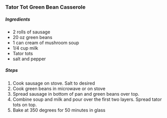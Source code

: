 ### Tator Tot Green Bean Casserole

##### Ingredients
- 2 rolls of sausage
- 20 oz green beans
- 1 can cream of mushroom soup
- 1/4 cup milk
- Tator tots
- salt and pepper

##### Steps
1. Cook sausage on stove. Salt to desired
2. Cook green beans in microwave or on stove 
3. Spread sausage in bottom of pan and green beans over top.
4. Combine soup and milk and pour over the first two layers. Spread tator tots on top.
5. Bake at 350 degrees for 50 minutes in glass
